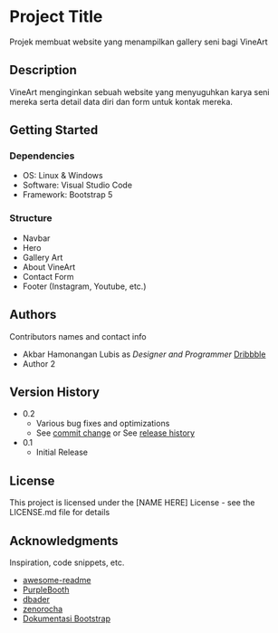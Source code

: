 # Project Title

Projek membuat website yang menampilkan gallery seni bagi VineArt

## Description

VineArt menginginkan sebuah website yang menyuguhkan karya seni mereka serta detail data diri dan form untuk kontak mereka.

## Getting Started

### Dependencies

* OS: Linux & Windows
* Software: Visual Studio Code
* Framework: Bootstrap 5

### Structure

* Navbar
* Hero
* Gallery Art
* About VineArt
* Contact Form
* Footer (Instagram, Youtube, etc.)


## Authors

Contributors names and contact info

* Akbar Hamonangan Lubis as *Designer and Programmer*
[Dribbble](https://twitter.com/dompizzie)
* Author 2

## Version History

* 0.2
    * Various bug fixes and optimizations
    * See [commit change]() or See [release history]()
* 0.1
    * Initial Release

## License

This project is licensed under the [NAME HERE] License - see the LICENSE.md file for details

## Acknowledgments

Inspiration, code snippets, etc.
* [awesome-readme](https://github.com/matiassingers/awesome-readme)
* [PurpleBooth](https://gist.github.com/PurpleBooth/109311bb0361f32d87a2)
* [dbader](https://github.com/dbader/readme-template)
* [zenorocha](https://gist.github.com/zenorocha/4526327)
* [Dokumentasi Bootstrap](https://getbootstrap.com/docs/5.0/components/navs-tabs/)